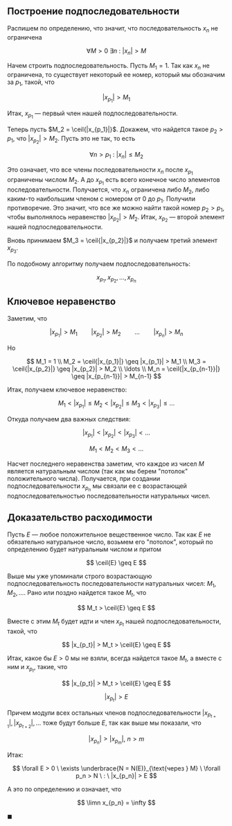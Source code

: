 ## Построение подпоследовательности

Распишем по определению, что значит, что последовательность $x_n$ не ограничена

$$ \forall M > 0 \ \exists n \ : \ |x_n| > M $$

Начем строить подпоследовательность. Пусть $M_1 = 1$. Так как $x_n$ не ограничена, то существует некоторый ее номер, который мы обозначим за $p_1$, такой, что

$$ |x_{p_1}| > M_1 $$

Итак, $x_{p_1}$ — первый член нашей подпоследовательности.

Теперь пусть $M_2 = \ceil{|x_{p_1}|}$. Докажем, что найдется такое $p_2 > p_1$, что $|x_{p_2}| > M_2$. Пусть это не так, то есть

$$ \forall n > p_1 \ : \ |x_n| \leq M_2 $$

Это означает, что все члены последовательности $x_n$ после $x_{p_1}$ ограничены числом $M_2$. А до $x_{p_1}$ есть всего конечное число элементов последовательности. Получается, что $x_n$ ограничена либо $M_2$, либо каким-то
наибольшим членом с номером от $0$ до $p_1$. Получили противоречие. Это значит, что все же можно найти такой номер $p_2 > p_1$, чтобы выполнялось неравенство $|x_{p_2}| > M_2$. Итак, $x_{p_2}$ — второй элемент нашей подпоследовательности.

Вновь принимаем $M_3 = \ceil{|x_{p_2}|}$ и получаем третий элемент $x_{p_3}$.

По подобному алгоритму получаем подпоследовательность:

$$ x_{p_1}, x_{p_2}, \ldots, x_{p_n} $$

## Ключевое неравенство

Заметим, что

$$ |x_{p_1}| > M_1 \qquad |x_{p_2}| > M_2 \qquad \ldots \qquad |x_{p_n}| > M_n $$

Но

$$
    M_1 = 1
    \\
    M_2 = \ceil{|x_{p_1}|} \geq |x_{p_1}| > M_1
    \\
    M_3 = \ceil{|x_{p_2}|} \geq |x_{p_2}| > M_2
    \\
    \ldots
    \\
    M_n = \ceil{|x_{p_{n-1}}|} \geq |x_{p_{n-1}}| > M_{n-1}
$$

Итак, получаем ключевое неравенство:

$$ M_1 < |x_{p_1}| \leq M_2 < |x_{p_2}| \leq M_3 < |x_{p_3}| \leq \ldots $$

Откуда получаем два важных следствия:

$$ |x_{p_1}| < |x_{p_2}| < |x_{p_3}| < \ldots $$

$$ M_1 < M_2 < M_3 < \ldots $$

Насчет последнего неравенства заметим, что каждое из чисел $M$ является натуральным числом (так как мы берем "потолок" положительного числа).
Получается, при создании подпоследовательности $x_{p_n}$ мы связали ее с возрастающей подпоследовательностью последовательности натуральных чисел.

## Доказательство расходимости

Пусть $E$ — любое положительное вещественное число. Так как $E$ не обязательно натуральное число, возьмем его "потолок", который по определению будет натуральным числом и притом

$$ \ceil{E} \geq E $$

Выше мы уже упоминали строго возрастающую подпоследовательность последовательности натуральных чисел: $M_1, M_2, \ldots$. Рано или поздно найдется такое $M_t$, что

$$ M_t > \ceil{E} \geq E $$

Вместе с этим $M_t$ будет идти и член $x_{p_t}$ нашей подпоследовательности, такой, что

$$ |x_{p_t}| > M_t > \ceil{E} \geq E $$

Итак, какое бы $E>0$ мы не взяли, всегда найдется такое $M_t$, а вместе с ним и $x_{p_t}$, такие, что

$$ |x_{p_t}| > M_t > \ceil{E} \geq E $$

$$ |x_{p_t}| > E $$

Причем модули всех остальных членов подпоследовательности $|x_{p_{t+1}}|, |x_{p_{t+2}}|, \ldots$ тоже будут больше $E$, так как выше мы показали, что

$$ |x_{p_n}| > |x_{p_m}|, \ n > m $$

Итак:

$$ \forall E > 0 \ \exists \underbrace{N = N(E)}_{\text{через } M} \ \forall p_n > N \ : \ |x_{p_n}| > E $$

А это по определению и означает, что

$$ \limn x_{p_n} = \infty $$

$\blacksquare$